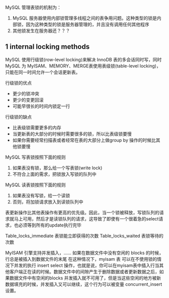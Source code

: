 MySQL 管理表锁的机制为：

1. MySQL 服务器使用内部锁管理多线程之间的表争用问题。这种类型的锁是内部锁，因为这种类型的锁是服务器管理的，并且没有调用任何其他程序
2.  其他锁发生在服务器还？？？

## 1 internal locking methods

MySQL 使用行级锁(row-level locking)来解决 InnoDB 表的多会话同时写，同时 MySQL 为 MyISAM、MEMORY、MERGE表使用表级锁(table-level locking)，只能在同一时间允许一个会话更新表。

行级锁的优点

* 更少的锁冲突
* 更少的变更回滚
* 可能早很长的时间内锁定一行

行级锁的缺点

* 比表级锁需要更多的内存
* 当更新表的大部分的时候时需要很多的锁，所以比表级锁要慢
* 如果你需要经常扫描表或者经常在表的大部分上做group by 操作的时候比其他锁要慢

MySQL 写表锁按照下面的规则

1. 如果表没有锁，那么给一个写表锁(write lock)
2. 不符合上面的需求，把锁放入写锁的队列中

MySQL 读表锁按照下面的规则

1. 如果表没有写锁，给一个读锁
2. 否则，将加锁请求放入到读锁队列中

表更新操作比其他表操作有更高的优先级。因此，当一个锁被释放，写锁队列的请求就马上可用，然后才是读锁队列的请求，这导致了即使有一个很着急的select请求，也必须等到所有的update执行完毕

Table_locks_immediate   表锁能立即获得的次数
Table_locks_waited      表锁等待的次数

MyISAM 引擎支持并发插入，…… 
如果在数据文件中没有空闲的 blocks 的时候，行总是被插入到数据文件的末尾
在这种情况下，myisam 表 可以在不使用锁的情况下并发的执行 insert select 操作，也就是说，你可以在myisam表中插入行当其他客户端正在读的时候。数据文件中的间隙产生于删除数据或者更新数据之后，如果数据文件中有空闲的blocks 并发插入就不可用了，但是当这些空闲的地方被新数据填充的时候，并发插入又可以继续，这个行为可以被变量 concurrent_insert 设置。
















